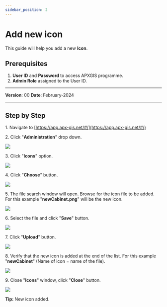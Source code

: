 ```yaml
---
sidebar_position: 2
---
```


# Add new icon

This guide will help you add a new **Icon**.

## **Prerequisites**
1.	**User ID** and **Password** to access APXGIS programme.
2.	**Admin Role** assigned to the User ID.

------------

**Version**: 00
**Date**: February-2024

------------
## **Step by Step**


1\. Navigate to [https://app.apx-gis.net/#/](https://app.apx-gis.net/#/)


2\. Click "**Administration**" drop down.

![](static/img/downloads/02add-new-icon_1.jpeg)


3\. Click "**Icons**" option.

![](static/img/downloads/02add-new-icon_2.jpeg)


4\. Click "**Choose**" button.

![](static/img/downloads/02add-new-icon_3.jpeg)


5\. The file search window will open. Browse for the icon file to be added. For this example "**newCabinet.png**" will be the new icon.

![](static/img/downloads/02add-new-icon_4.png)


6\. Select the file and click "**Save**" button.

![](static/img/downloads/02add-new-icon_5.jpeg)


7\. Click "**Upload**" button.

![](static/img/downloads/02add-new-icon_6.jpeg)


8\. Verify that the new icon is added at the end of the list. For this example "**newCabinet**" (Name of icon  = name of the file).

![](static/img/downloads/02add-new-icon_7.jpeg)


9\. Close "**Icons**" window, click "**Close**" button.

![](static/img/downloads/02add-new-icon_8.jpeg)


**Tip:** New icon added.

